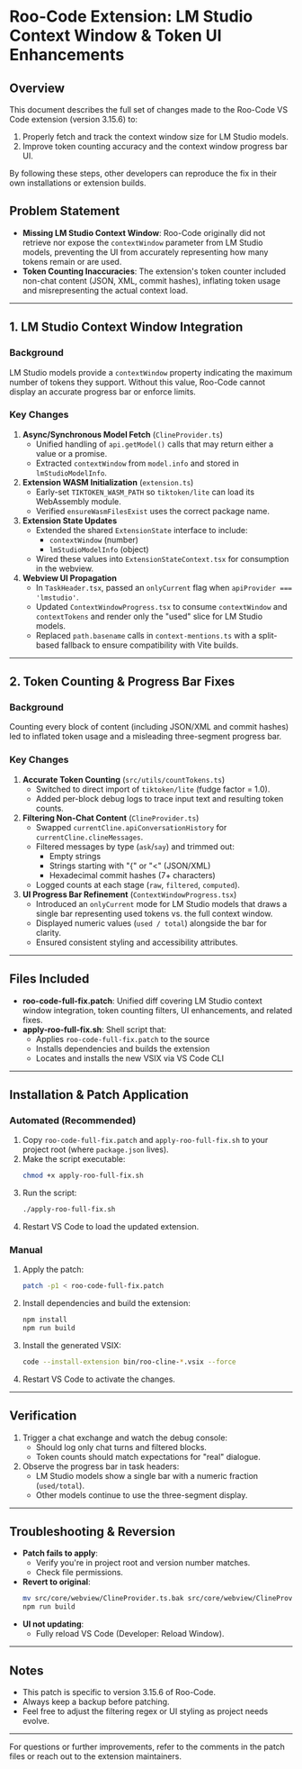 # Roo-Code Extension: LM Studio Context Window & Token UI Enhancements

## Overview
This document describes the full set of changes made to the Roo-Code VS Code extension (version 3.15.6) to:

1. Properly fetch and track the context window size for LM Studio models.
2. Improve token counting accuracy and the context window progress bar UI.

By following these steps, other developers can reproduce the fix in their own installations or extension builds.

## Problem Statement
- **Missing LM Studio Context Window**: Roo-Code originally did not retrieve nor expose the `contextWindow` parameter from LM Studio models, preventing the UI from accurately representing how many tokens remain or are used.
- **Token Counting Inaccuracies**: The extension's token counter included non-chat content (JSON, XML, commit hashes), inflating token usage and misrepresenting the actual context load.

---

## 1. LM Studio Context Window Integration

### Background
LM Studio models provide a `contextWindow` property indicating the maximum number of tokens they support. Without this value, Roo-Code cannot display an accurate progress bar or enforce limits.

### Key Changes
1. **Async/Synchronous Model Fetch** (`ClineProvider.ts`)
   - Unified handling of `api.getModel()` calls that may return either a value or a promise.
   - Extracted `contextWindow` from `model.info` and stored in `lmStudioModelInfo`.
2. **Extension WASM Initialization** (`extension.ts`)
   - Early-set `TIKTOKEN_WASM_PATH` so `tiktoken/lite` can load its WebAssembly module.
   - Verified `ensureWasmFilesExist` uses the correct package name.
3. **Extension State Updates**
   - Extended the shared `ExtensionState` interface to include:
     - `contextWindow` (number)
     - `lmStudioModelInfo` (object)
   - Wired these values into `ExtensionStateContext.tsx` for consumption in the webview.
4. **Webview UI Propagation**
   - In `TaskHeader.tsx`, passed an `onlyCurrent` flag when `apiProvider === 'lmstudio'`.
   - Updated `ContextWindowProgress.tsx` to consume `contextWindow` and `contextTokens` and render only the "used" slice for LM Studio models.
   - Replaced `path.basename` calls in `context-mentions.ts` with a split-based fallback to ensure compatibility with Vite builds.

---

## 2. Token Counting & Progress Bar Fixes

### Background
Counting every block of content (including JSON/XML and commit hashes) led to inflated token usage and a misleading three-segment progress bar.

### Key Changes
1. **Accurate Token Counting** (`src/utils/countTokens.ts`)
   - Switched to direct import of `tiktoken/lite` (fudge factor = 1.0).
   - Added per-block debug logs to trace input text and resulting token counts.
2. **Filtering Non-Chat Content** (`ClineProvider.ts`)
   - Swapped `currentCline.apiConversationHistory` for `currentCline.clineMessages`.
   - Filtered messages by type (`ask`/`say`) and trimmed out:
     - Empty strings
     - Strings starting with "{" or "<" (JSON/XML)
     - Hexadecimal commit hashes (7+ characters)
   - Logged counts at each stage (`raw`, `filtered`, `computed`).
3. **UI Progress Bar Refinement** (`ContextWindowProgress.tsx`)
   - Introduced an `onlyCurrent` mode for LM Studio models that draws a single bar representing used tokens vs. the full context window.
   - Displayed numeric values (`used / total`) alongside the bar for clarity.
   - Ensured consistent styling and accessibility attributes.

---

## Files Included
- **roo-code-full-fix.patch**: Unified diff covering LM Studio context window integration, token counting filters, UI enhancements, and related fixes.
- **apply-roo-full-fix.sh**: Shell script that:
  - Applies `roo-code-full-fix.patch` to the source
  - Installs dependencies and builds the extension
  - Locates and installs the new VSIX via VS Code CLI

---

## Installation & Patch Application

### Automated (Recommended)
1. Copy `roo-code-full-fix.patch` and `apply-roo-full-fix.sh` to your project root (where `package.json` lives).
2. Make the script executable:
   ```bash
   chmod +x apply-roo-full-fix.sh
   ```
3. Run the script:
   ```bash
   ./apply-roo-full-fix.sh
   ```
4. Restart VS Code to load the updated extension.

### Manual
1. Apply the patch:
   ```bash
   patch -p1 < roo-code-full-fix.patch
   ```
2. Install dependencies and build the extension:
   ```bash
   npm install
   npm run build
   ```
3. Install the generated VSIX:
   ```bash
   code --install-extension bin/roo-cline-*.vsix --force
   ```
4. Restart VS Code to activate the changes.

---

## Verification
1. Trigger a chat exchange and watch the debug console:
   - Should log only chat turns and filtered blocks.
   - Token counts should match expectations for "real" dialogue.
2. Observe the progress bar in task headers:
   - LM Studio models show a single bar with a numeric fraction (`used/total`).
   - Other models continue to use the three-segment display.

---

## Troubleshooting & Reversion
- **Patch fails to apply**:
  - Verify you're in project root and version number matches.
  - Check file permissions.
- **Revert to original**:
  ```bash
  mv src/core/webview/ClineProvider.ts.bak src/core/webview/ClineProvider.ts
  npm run build
  ```
- **UI not updating**:
  - Fully reload VS Code (Developer: Reload Window).

---

## Notes
- This patch is specific to version 3.15.6 of Roo-Code.
- Always keep a backup before patching.
- Feel free to adjust the filtering regex or UI styling as project needs evolve.

---

For questions or further improvements, refer to the comments in the patch files or reach out to the extension maintainers. 
